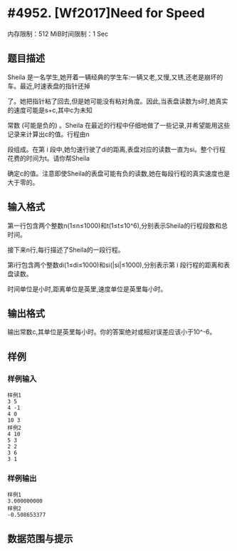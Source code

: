 # #4952. [Wf2017]Need for Speed

内存限制：512 MiB时间限制：1 Sec

## 题目描述

Sheila 是一名学生,她开着一辆经典的学生车:一辆又老,又慢,又锈,还老是崩坏的车。最近,时速表盘的指针还掉

了。她把指针粘了回去,但是她可能没有粘对角度。因此,当表盘读数为s时,她真实的速度可能是s+c,其中c为未知

常数 (可能是负的) 。Sheila 在最近的行程中仔细地做了一些记录,并希望能用这些记录来计算出c的值。行程由n

段组成。在第 i 段中,她匀速行驶了di的距离,表盘对应的读数一直为si。整个行程花费的时间为t。请你帮Sheila

确定c的值。注意即使Sheila的表盘可能有负的读数,她在每段行程的真实速度也是大于零的。

## 输入格式

第一行包含两个整数n(1&le;n&le;1000)和t(1&le;t&le;10^6),分别表示Sheila的行程段数和总时间。

接下来n行,每行描述了Sheila的一段行程。

第i行包含两个整数di(1&le;di&le;1000)和si(|si|&le;1000),分别表示第 i 段行程的距离和表盘读数。

时间单位是小时,距离单位是英里,速度单位是英里每小时。

## 输出格式

输出常数c,其单位是英里每小时。你的答案绝对或相对误差应该小于10^-6。

## 样例

### 样例输入

    
    样例1
    3 5
    4 -1
    4 0
    10 3
    样例2
    4 10
    5 3
    2 2
    3 6
    3 1
    

### 样例输出

    
    样例1
    3.000000000
    样例2
    -0.508653377
    

## 数据范围与提示
